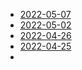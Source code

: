 - [2022-05-07](../2022/05/May-07-2022.md#Contents)
- [2022-05-02](../2022/05/May-02-2022.md#Contents)
- [2022-04-26](../2022/04/April-26-2022.md#Contents)
- [2022-04-25](../2022/04/April-25-2022.md#Contents)
- 